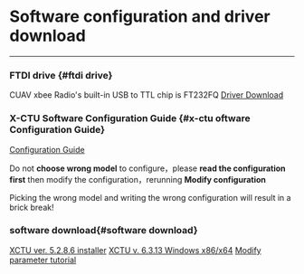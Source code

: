 # Software configuration and driver download

---

### FTDI drive  {#ftdi drive}

CUAV xbee Radio's built-in USB to TTL chip is FT232FQ
[Driver Download](http://www.ftdichip.com/FTDrivers.htm)

### X-CTU Software Configuration Guide {#x-ctu oftware Configuration Guide}

[Configuration Guide](http://pub.ucpros.com/download/90001003_A.pdf)

Do not **choose wrong model** to configure，please **read the configuration first** then modify the configuration，rerunning **Modify configuration**

Picking the wrong model and writing the wrong configuration will result in a brick break!

### software download{#software download}

[XCTU ver. 5.2.8.6 installer](http://ftp1.digi.com/support/utilities/40003002_C.exe)
[XCTU v. 6.3.13 Windows x86/x64](http://ftp1.digi.com/support/utilities/40003026_redirect.htm)
[Modify parameter tutorial](http://doc.cuav.net/tutorial/copter/optional-hardware/radio/usb-xbee.html)



